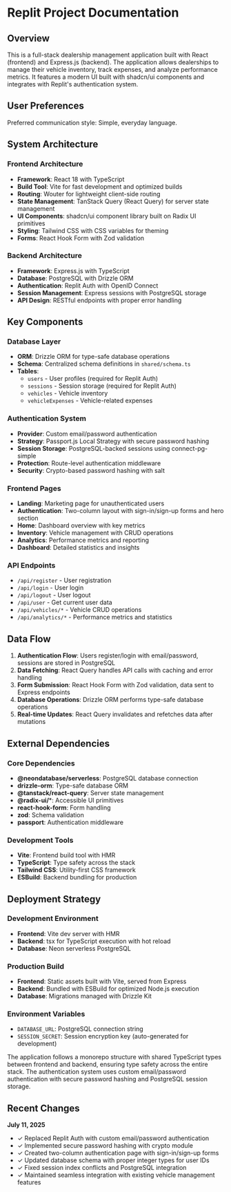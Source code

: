 # Replit Project Documentation

## Overview

This is a full-stack dealership management application built with React (frontend) and Express.js (backend). The application allows dealerships to manage their vehicle inventory, track expenses, and analyze performance metrics. It features a modern UI built with shadcn/ui components and integrates with Replit's authentication system.

## User Preferences

Preferred communication style: Simple, everyday language.

## System Architecture

### Frontend Architecture
- **Framework**: React 18 with TypeScript
- **Build Tool**: Vite for fast development and optimized builds
- **Routing**: Wouter for lightweight client-side routing
- **State Management**: TanStack Query (React Query) for server state management
- **UI Components**: shadcn/ui component library built on Radix UI primitives
- **Styling**: Tailwind CSS with CSS variables for theming
- **Forms**: React Hook Form with Zod validation

### Backend Architecture
- **Framework**: Express.js with TypeScript
- **Database**: PostgreSQL with Drizzle ORM
- **Authentication**: Replit Auth with OpenID Connect
- **Session Management**: Express sessions with PostgreSQL storage
- **API Design**: RESTful endpoints with proper error handling

## Key Components

### Database Layer
- **ORM**: Drizzle ORM for type-safe database operations
- **Schema**: Centralized schema definitions in `shared/schema.ts`
- **Tables**: 
  - `users` - User profiles (required for Replit Auth)
  - `sessions` - Session storage (required for Replit Auth)
  - `vehicles` - Vehicle inventory
  - `vehicleExpenses` - Vehicle-related expenses

### Authentication System
- **Provider**: Custom email/password authentication
- **Strategy**: Passport.js Local Strategy with secure password hashing
- **Session Storage**: PostgreSQL-backed sessions using connect-pg-simple
- **Protection**: Route-level authentication middleware
- **Security**: Crypto-based password hashing with salt

### Frontend Pages
- **Landing**: Marketing page for unauthenticated users
- **Authentication**: Two-column layout with sign-in/sign-up forms and hero section
- **Home**: Dashboard overview with key metrics
- **Inventory**: Vehicle management with CRUD operations
- **Analytics**: Performance metrics and reporting
- **Dashboard**: Detailed statistics and insights

### API Endpoints
- `/api/register` - User registration
- `/api/login` - User login
- `/api/logout` - User logout
- `/api/user` - Get current user data
- `/api/vehicles/*` - Vehicle CRUD operations
- `/api/analytics/*` - Performance metrics and statistics

## Data Flow

1. **Authentication Flow**: Users register/login with email/password, sessions are stored in PostgreSQL
2. **Data Fetching**: React Query handles API calls with caching and error handling
3. **Form Submission**: React Hook Form with Zod validation, data sent to Express endpoints
4. **Database Operations**: Drizzle ORM performs type-safe database operations
5. **Real-time Updates**: React Query invalidates and refetches data after mutations

## External Dependencies

### Core Dependencies
- **@neondatabase/serverless**: PostgreSQL database connection
- **drizzle-orm**: Type-safe database ORM
- **@tanstack/react-query**: Server state management
- **@radix-ui/***: Accessible UI primitives
- **react-hook-form**: Form handling
- **zod**: Schema validation
- **passport**: Authentication middleware

### Development Tools
- **Vite**: Frontend build tool with HMR
- **TypeScript**: Type safety across the stack
- **Tailwind CSS**: Utility-first CSS framework
- **ESBuild**: Backend bundling for production

## Deployment Strategy

### Development Environment
- **Frontend**: Vite dev server with HMR
- **Backend**: tsx for TypeScript execution with hot reload
- **Database**: Neon serverless PostgreSQL

### Production Build
- **Frontend**: Static assets built with Vite, served from Express
- **Backend**: Bundled with ESBuild for optimized Node.js execution
- **Database**: Migrations managed with Drizzle Kit

### Environment Variables
- `DATABASE_URL`: PostgreSQL connection string
- `SESSION_SECRET`: Session encryption key (auto-generated for development)

The application follows a monorepo structure with shared TypeScript types between frontend and backend, ensuring type safety across the entire stack. The authentication system uses custom email/password authentication with secure password hashing and PostgreSQL session storage.

## Recent Changes

**July 11, 2025**
- ✓ Replaced Replit Auth with custom email/password authentication
- ✓ Implemented secure password hashing with crypto module
- ✓ Created two-column authentication page with sign-in/sign-up forms
- ✓ Updated database schema with proper integer types for user IDs
- ✓ Fixed session index conflicts and PostgreSQL integration
- ✓ Maintained seamless integration with existing vehicle management features
